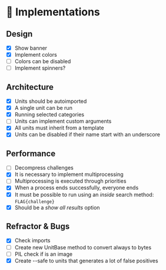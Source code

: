 # 🔧 Implementations

## Design

- [x] Show banner
- [x] Implement colors
- [ ] Colors can be disabled
- [ ] Implement spinners?

## Architecture

- [x] Units should be autoimported
- [x] A single unit can be run
- [x] Running selected categories
- [ ] Units can implement custom arguments
- [x] All units must inherit from a template
- [x] Units can be disabled if their name start with an underscore

## Performance

- [ ] Decompress challenges 
- [x] It is necessary to implement multiprocessing
- [ ] Multiprocessing is executed through priorities
- [x] When a process ends successfully, everyone ends
- [x] It must be possible to run using an *inside* search method: `FLAG{challenge}`
- [x] Should be a *show all results* option

## Refractor & Bugs

- [x] Check imports
- [ ] Create new UnitBase method to convert always to bytes
- [ ] PIL check if is an image
- [x] Create --safe to units that generates a lot of false positives
